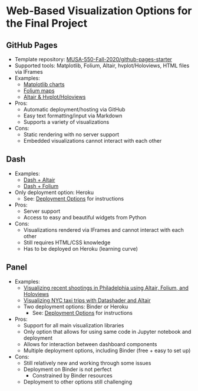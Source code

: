 # Web-Based Visualization Options for the Final Project

## GitHub Pages

- Template repository: [MUSA-550-Fall-2020/github-pages-starter](https://github.com/MUSA-550-Fall-2020/github-pages-starter/)
- Supported tools: Matplotlib, Folium, Altair, hvplot/Holoviews, HTML files via IFrames
- Examples:
  - [Matplotlib charts](https://musa-550-fall-2020.github.io/github-pages-starter/example-post/)
  - [Folium maps](https://musa-550-fall-2020.github.io/github-pages-starter/folium-charts/)
  - [Altair & Hvplot/Holoviews](https://musa-550-fall-2020.github.io/github-pages-starter/measles-charts/)
- Pros:
  - Automatic deployment/hosting via GitHub
  - Easy text formatting/input via Markdown
  - Supports a variety of visualizations
- Cons:
  - Static rendering with no server support
  - Embedded visualizations cannot interact with each other

## Dash

- Examples:
  - [Dash + Altair](https://github.com/MUSA-550-Fall-2020/week-14/tree/master/dash-altair)
  - [Dash + Folium](https://github.com/MUSA-550-Fall-2020/week-14/tree/master/dash-folium)
- Only deployment option: Heroku
  - See: [Deployment Options](./DeploymentOptions.md) for instructions
- Pros:
  - Server support
  - Access to easy and beautiful widgets from Python
- Cons:
  - Visualizations rendered via IFrames and cannot interact with each other
  - Still requires HTML/CSS knowledge
  - Has to be deployed on Heroku (learning curve)

## Panel

- Examples:
  - [Visualizing recent shootings in Philadelphia using Altair, Folium, and Holoviews](https://github.com/MUSA-550-Fall-2020/philadelphia-shootings-app)
  - [Visualizing NYC taxi trips with Datashader and Altair](https://github.com/MUSA-550-Fall-2020/datashader-nyc-taxi-app)
  - Two deployment options: Binder or Heroku
    - See: [Deployment Options](./DeploymentOptions.md) for instructions
- Pros:
  - Support for all main visualization libraries
  - Only option that allows for using same code in Jupyter notebook and deployment
  - Allows for interaction between dashboard components
  - Multiple deployment options, including Binder (free + easy to set up)
- Cons:
  - Still relatively new and working through some issues
  - Deployment on Binder is not perfect
    - Constrained by Binder resources
  - Deployment to other options still challenging
